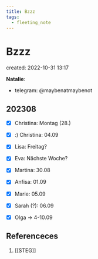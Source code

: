 ```yaml
---
title: Bzzz
tags:
  - fleeting_note
---
```


# Bzzz
created: 2022-10-31 13:17

**Natalie**: 
- telegram: @maybenatmaybenot

## 202308
- [x] Christina: Montag (28.) 
- [x] :) Christina: 04.09

- [x] Lisa: Freitag?
- [x] Eva: Nächste Woche?
- [x] Martina: 30.08
- [x] Anfisa: 01.09
- [x] Marie: 05.09
- [x] Sarah (?): 06.09
- [x] Olga -> 4-10.09

## Referenceces
1. [[STEG]]